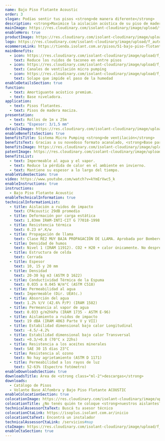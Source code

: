 ```yaml
---
name: Bajo Piso Flotante Acoustic
order: 3
slogan: Podías sentir tus pisos <strong>de manera diferente</strong>
description: <strong>Maximice la aislación acústica de su piso de madera gracias a nuestro sistema de "micropumping".</strong><br /><br />Membrana con diseño acanalado, brinda máxima aislación acústica y ventilación por micro pumping. Posee un film de polietileno y solape de 7 cm de ancho.
mainImage: https://res.cloudinary.com/isolant-cloudinary/image/upload/f_auto,q_auto:good/website-2021/products/bajo-piso-flotante-acoustic/isolant-aislantes-linea-pisos-bajo-piso-flotante-acoustic-imagen.jpg
enableHero: true
productImage: https://res.cloudinary.com/isolant-cloudinary/image/upload/f_auto,q_auto:good/website-2021/products/bajo-piso-flotante-acoustic/isolant-aislantes-linea-pisos-bajo-piso-flotante-acoustic-imagen-rollo.png
logo: https://res.cloudinary.com/isolant-cloudinary/image/upload/f_auto,q_auto:good/website-2021/products/bajo-piso-flotante-acoustic/isolant-aislantes-linea-pisos-bajo-piso-flotante-acoustic-logo.jpg
ecommerceLink: https://tienda.isolant.com.ar/pisos/51-bajo-piso-flotante-acoustic.html
mainBenefits:
  - icon: https://res.cloudinary.com/isolant-cloudinary/image/upload/f_auto,q_auto:good/website-2021/products/bajo-piso-flotante-acoustic/isolant-aislantes-linea-pisos-bajo-piso-flotante-acoustic-beneficio-1.svg
    text: Reduce los ruidos de taconeo en entre pisos
  - icon: https://res.cloudinary.com/isolant-cloudinary/image/upload/f_auto,q_auto:good/website-2021/products/bajo-piso-flotante-acoustic/isolant-aislantes-linea-pisos-bajo-piso-flotante-acoustic-beneficio-2.svg
    text: Canales de ventilación micro pumping
  - icon: https://res.cloudinary.com/isolant-cloudinary/image/upload/f_auto,q_auto:good/website-2021/products/bajo-piso-flotante-acoustic/isolant-aislantes-linea-pisos-bajo-piso-flotante-acoustic-beneficio-3.svg
    text: Solape que impide el paso de la humedad
enableDetailsSection: true
function:
  - text: Amortiguante acústico premium.
  - text: Base niveladora.
application:
  - text: Pisos flotantes.
  - text: Pisos de madera maciza.
presentation:
  - text: Rollos de 1m x 25m
  - text: "Espesor: 3/1,5 mm"
detailsImage: https://res.cloudinary.com/isolant-cloudinary/image/upload/f_auto,q_auto:good/website-2021/products/bajo-piso-flotante-acoustic/isolant-aislantes-linea-pisos-bajo-piso-flotante-acoustic-imagen-detalle.jpg
enableBenefitsSection: true
benefitsTitle: Sistema Micro Pumping <strong>de ventilación</strong>
benefitsText: Gracias a su novedoso formato acanalado, <strong>Base para Piso Flotante Acoustic</strong> de ISOLANT®, colabora con la ventilación necesaria del contrapiso.<br /></br />Incorporamos así la función de “micro-pumping”. Al caminar sobre el piso flotante, la presión que se ejerce activa los canales de ventilación promoviendo el movimiento de aire que genera la ventilación necesaria para disipar la humedad que pudiera haber en el contrapiso.
benefitsImage: https://res.cloudinary.com/isolant-cloudinary/image/upload/f_auto,q_auto:good/website-2021/products/bajo-piso-flotante-acoustic/isolant-aislantes-linea-pisos-bajo-piso-flotante-acoustic-beneficio-exclusivo.jpg
patentImage: https://res.cloudinary.com/isolant-cloudinary/image/upload/f_auto,q_auto:good/website-2021/products/bajo-piso-flotante-acoustic/isolant-aislantes-linea-pisos-bajo-piso-flotante-acoustic-patente.png
benefitsList:
  - text: Impermeable al agua y el vapor.
  - text: Reduce la pérdida de calor en el ambiente en invierno.
  - text: Mantiene su espesor a lo largo del tiempo.
enableVideoSection: true
video: https://www.youtube.com/watch?v=kYmErVwc5_k
enableInstructions: true
instructions:
  - Bajo Piso Flotante Acoustic
enableTechnicalInformation: true
technicalInformationList:
  - title: Aislación a ruidos de impacto
    text: CPAcoustic 29dB promedio
  - title: Deformación por carga estática
    text: 1,83mm IRAM-INTI-CIT G 77018-1998
  - title: Resistencia térmica
    text: 0.23 m².K/w
  - title: Propagación de llama
    text: Clase RE2 MUY BAJA PROPAGACIÓN DE LLAMA. Aprobada por Bomberos Argentina.
  - title: Densidad de humos
    text: Nivel 1 (IRAM 11912). CO2 + H20 + calor únicamente. No desprende gases envenenantes.
  - title: Estructura de celda
    text: Cerrada
  - title: Espesor
    text: 10, 15 y 20 mm
  - title: Densidad
    text: 20-30 kg m3 (ASTM D 1622)
  - title: Conductividad Térmica de la Espuma
    text: 0.035 a 0.045 W/m°C (ASTM C518)
  - title: Permeabilidad al agua
    text: Impermeable (Dir. UEAtc.)
  - title: Absorción del agua
    text: 1.2% V/V (42.6% P/P) (IRAM 1582)
  - title: Permeancia al vapor de agua
    text: 0.033 g/m2hkPa (IRAM 1735 - ASTM E-96)
  - title: Aislamiento a ruidos de impacto
    text: 19 dBA (IRAM 4063 Parte V y VII)
  - title: Estabilidad dimensional bajo calor Longitudinal
    text: -4.5/-4.2%
  - title: Estabilidad dimensional bajo calor Transversal
    text: +0.3/+0.8 (70°C x 22hs)
  - title: Resistencia a los aceites minerales
    text: SAE 30 15 días 23°C
  - title: Resistencia al ozono
    text: No hay agrietamiento (ASTM D 1171)
  - title: Permeabilidad a los rayos de luz
    text: 52-63% (Espectro fotómetro)
enableDownloadsSection: true
downloadsTitle: Área de <strong class="ml-2">descargas</strong>
downloads:
  - Catálogo de Pisos
  - Volante Base Alfombra y Bajo Piso Flotante ACOUSTIC
enableColocationSection: true
colocationImage: https://res.cloudinary.com/isolant-cloudinary/image/upload/f_auto,q_auto:good/website-2021/owners/homepage/isolant-aislantes-duenos-e-inquilinos-isoplus-colocation.jpg
colocationTitle: ¿No tenés quién te coloque <strong>nuestros aislantes?</strong>
technicalAssessorCtaText: Buscá tu asesor técnico
colocationCtaLink: https://isoplus.isolant.com.ar/inicio
colocationCtaText: Encontrá un instalador
technicalAssessorCtaLink: /servicios#map
ctaImage: https://res.cloudinary.com/isolant-cloudinary/image/upload/f_auto,q_auto:good/website-2021/products/bajo-piso-flotante-acoustic/isolant-aislantes-linea-pisos-bajo-piso-flotante-acoustic-cta-fondo.jpg
enableCtaSection: true
---
```

